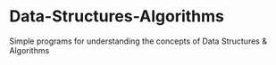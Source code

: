 # Data-Structures-Algorithms
Simple programs for understanding the concepts of Data Structures  &amp; Algorithms
